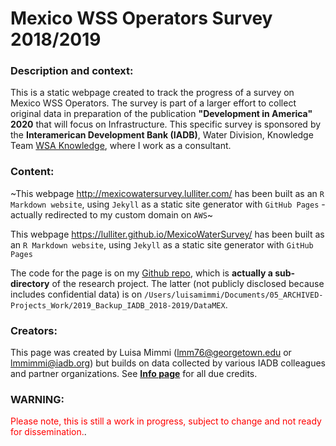 # Mexico WSS Operators Survey 2018/2019

### Description and context: 
This is a static webpage created to track the progress of a survey on Mexico WSS Operators. The survey is part of a larger effort to collect original data in preparation of the publication **"Development in America" 2020** that will focus on Infrastructure. This specific survey is sponsored by the **Interamerican Development Bank (IADB)**, Water Division, Knowledge Team  [WSA Knowledge](https://idbg.sharepoint.com/sites/WSAknowledge), where I work as a consultant. 

### Content: 
~This webpage http://mexicowatersurvey.lulliter.com/ has been built as an `R Markdown website`, using `Jekyll` as a static site generator with `GitHub Pages` - actually redirected to my custom domain on `AWS`~ 

This webpage https://lulliter.github.io/MexicoWaterSurvey/ has been built as an `R Markdown website`, using `Jekyll` as a static site generator with `GitHub Pages`  


The code for the page is on my [Github repo](https://github.com/Lulliter/MexicoWaterSurvey), which is **actually a sub-directory** of the research project. The latter (not publicly disclosed because includes confidential data) is on `/Users/luisamimmi/Documents/05_ARCHIVED-Projects_Work/2019_Backup_IADB_2018-2019/DataMEX`. 	

### Creators: 
This page was created by Luisa Mimmi (lmm76@georgetown.edu or lmmimmi@iadb.org) but builds on data collected by various IADB colleagues and partner organizations. See [**Info page**](http://mexicowatersurvey.lulliter.com/info.html) for all due credits. 

### WARNING: 
<span style="color:red">Please note, this is still a work in progress, subject to change and not ready for dissemination.</span>.


